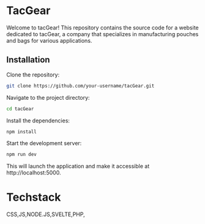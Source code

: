 # TacGear


Welcome to tacGear! This repository contains the source code for a website dedicated to tacGear, a company that specializes in manufacturing pouches and bags for various applications.

## Installation

Clone the repository:

```bash
git clone https://github.com/your-username/tacGear.git
```
Navigate to the project directory:

```bash
cd tacGear
```

Install the dependencies:
```bash
npm install
```

Start the development server:
```bash
npm run dev
```
This will launch the application and make it accessible at http://localhost:5000.

# Techstack
CSS,JS,NODE.JS,SVELTE,PHP,
